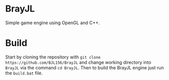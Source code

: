 # BrayJL
Simple game engine using OpenGL and C++.

# Build
Start by cloning the repository with `git clone https://github.com/BJL156/BrayJL` and change working directory into `BrayJL` via the command `cd BrayJL`. Then to build the BrayJL engine just run the `build.bat` file.
